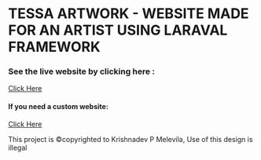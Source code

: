 <h1>TESSA ARTWORK - WEBSITE MADE FOR AN ARTIST USING LARAVAL FRAMEWORK</h1>
<h3>See the live website by clicking here :</h3> <a href="https://www.tessaartwork.online"> Click Here</a>
<h4>If you need a custom website:</h4><a href="https://www.instagram.com/krishnadev_p_melevila">Click Here</a>
<p>This project is ©copyrighted to Krishnadev P Melevila, Use of this design is illegal</p>

